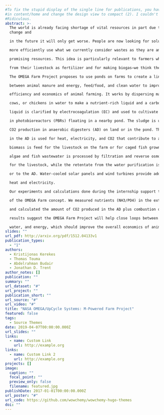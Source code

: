 ```yaml
---
#To fix the stupid display of the single line for publications, you have to go to publications.md
#in content/home and change the design view to compact (2). I couldn't find this noted anywhere.
#Ridiculous.
abstract: >-
  The world is already facing shortage of vital resources in part due to climate
  change and

  in the future it will only get worse. People are now looking for solutions and finding ways to

  more efficiently use what we currently consider wastes as they are among the most

  promising resources. This idea is particularly relevant to farmers who already use manure

  from their livestock as fertilizer and for making biogas—we think they can do more.

  The OMEGA Farm Project proposes to use ponds on farms to create a link

  between animal manure and energy, feed/food, and clean water to improve the overall

  efficiency and economics of animal farming. It works by dispersing manure from pigs,

  cows, or chickens in water to make a nutrient-rich liquid and a carbon-rich sludge. The

  liquid is clarified by electrocoagulation (EC) and used to cultivate fast-growing microalgae

  in photobioreactors (PBRs) floating in a nearby pond. The sludge is used for biogas and

  CO2 production in anaerobic digesters (AD) on land or in the pond. The biogas produced

  in the AD is used for heat, electricity, and CO2 that contribute to algae growth. The algae

  biomass is feed for the livestock on the farm or for caged fish grown in the pond. The

  algae and fish wastewater is processed by filtration and reverse osmosis to provide water

  for the livestock, while the retentate from the water purification is cycled back to the PBRs

  or to the AD. Water-cooled solar panels and wind turbines provide additional energy as

  heat and electricity.

  Our experiments and calculations done during the internship support the feasibility

  of the OMEGA Farm concept. We measured nutrients (NH3/PO4) in the extracted liquid

  and calculated the amount of CO2 produced in the AD plus combustion of biogas. Our

  results suggest the OMEGA Farm Project will help close loops between waste, food,

  water, and energy, which should improve the overall economics of animal farms.
slides: ""
url_pdf: http://arxiv.org/pdf/1512.04133v1
publication_types:
  - "1"
authors:
  - Kristijonas Kerekes
  - Thomas Touma
  - Abdelrahman Budair
  - Jonathan D. Trent
author_notes: []
publication: ""
summary: ""
url_dataset: "#"
url_project: ""
publication_short: ""
url_source: "#"
url_video: "#"
title: "NASA OMEGA/UpCycle Systems: M-Powered Farm Project"
featured: false
tags:
  - Source Themes
date: 2019-04-07T00:00:00.000Z
url_slides: ""
links:
  - name: Custom Link
    url: http://example.org
links:
  - name: Custom Link 2
    url: http://example.org
projects: []
image:
  caption: ""
  focal_point: ""
  preview_only: false
  filename: featured.jpg
publishDate: 2017-01-01T00:00:00.000Z
url_poster: "#"
url_code: https://github.com/wowchemy/wowchemy-hugo-themes
doi: ""
---
```


